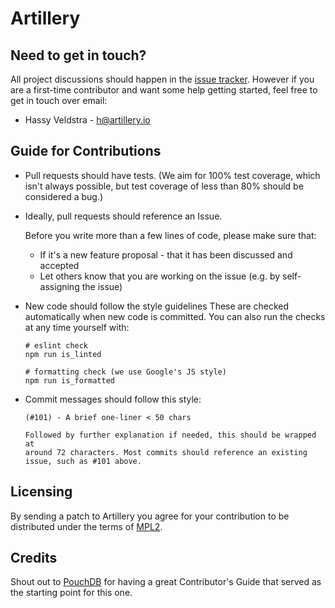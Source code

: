 # Artillery

## Need to get in touch?

All project discussions should happen in the [issue tracker](https://github.com/shoreditch-ops/artillery/issues).
However if you are a first-time contributor and want some help getting started,
feel free to get in touch over email:

* Hassy Veldstra - [h@artillery.io](mailto:h@artillery.io)

## Guide for Contributions

* Pull requests should have tests. (We aim for 100% test coverage, which isn't
  always possible, but test coverage of less than 80% should be considered a
  bug.)
* Ideally, pull requests should reference an Issue.

  Before you write more than a few lines of code, please make sure that:

  * If it's a new feature proposal - that it has been discussed and accepted
  * Let others know that you are working on the issue (e.g. by self-assigning the issue)

* New code should follow the style guidelines
  These are checked automatically when new code is committed. You can also run
  the checks at any time yourself with:

  ```shell
  # eslint check
  npm run is_linted
  ```

  ```shell
  # formatting check (we use Google's JS style)
  npm run is_formatted
  ```
* Commit messages should follow this style:
  ```
  (#101) - A brief one-liner < 50 chars

  Followed by further explanation if needed, this should be wrapped at
  around 72 characters. Most commits should reference an existing
  issue, such as #101 above.
  ```

## Licensing

By sending a patch to Artillery you agree for your contribution to be distributed under the terms of [MPL2](https://www.mozilla.org/en-US/MPL/2.0/).

## Credits

Shout out to [PouchDB](https://github.com/pouchdb/pouchdb) for having a great
Contributor's Guide that served as the starting point for this one.
